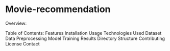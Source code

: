 # Movie-recommendation
Overview:


Table of Contents:
Features
Installation
Usage
Technologies Used
Dataset
Data Preprocessing
Model Training
Results
Directory Structure
Contributing
License
Contact
